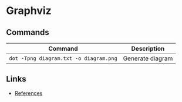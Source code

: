 # Graphviz

## Commands
Command | Description
--|--
`dot -Tpng diagram.txt -o diagram.png` | Generate diagram

## Links
- [References](http://www.graphviz.org/doc/info/attrs.html#d:splines)
